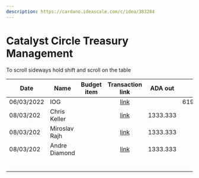 ```yaml
---
description: https://cardano.ideascale.com/c/idea/383284
---
```


# Catalyst Circle Treasury Management

To scroll sideways hold shift and scroll on the table

<table><thead><tr><th>Date</th><th>Name</th><th data-type="select">Budget item</th><th align="center">Transaction link</th><th align="center">ADA out</th><th align="center">ADA in</th><th align="center">Balance</th></tr></thead><tbody><tr><td>06/03/2022</td><td>IOG</td><td></td><td align="center"><a href="https://github.com/cctreasury/Treasury-system/blob/main/content/en/blog/Fund7/CC-Treasury-Management/Other/1646555749257-IOG.md">link</a></td><td align="center"></td><td align="center">6196.485045</td><td align="center">6196.485045</td></tr><tr><td>08/03/202</td><td>Chris Keller</td><td></td><td align="center"><a href="https://github.com/cctreasury/Treasury-system/blob/main/content/en/blog/Fund7/CC-Treasury-Management/CC-Treasurer-remuneration/1646719991917-Christopher-Keller.md">link</a></td><td align="center">1333.333</td><td align="center"></td><td align="center">4863.152045</td></tr><tr><td>08/03/202</td><td>Miroslav Rajh</td><td></td><td align="center"><a href="https://github.com/cctreasury/Treasury-system/blob/main/content/en/blog/Fund7/CC-Treasury-Management/CC-Treasurer-remuneration/1646726757402-Miroslav-Rajh.md">link</a></td><td align="center">1333.333</td><td align="center"></td><td align="center">3529.819045</td></tr><tr><td>08/03/202</td><td>Andre Diamond</td><td></td><td align="center"><a href="https://github.com/cctreasury/Treasury-system/blob/main/content/en/blog/Fund7/CC-Treasury-Management/CC-Treasurer-remuneration/1646720317546-Andr%C3%A9-Diamond.md">link</a></td><td align="center">1333.333</td><td align="center"></td><td align="center">2196.486045</td></tr><tr><td></td><td></td><td></td><td align="center"></td><td align="center"></td><td align="center"></td><td align="center"></td></tr><tr><td></td><td></td><td></td><td align="center"></td><td align="center"></td><td align="center"></td><td align="center"></td></tr><tr><td></td><td></td><td></td><td align="center"></td><td align="center"></td><td align="center"></td><td align="center"></td></tr><tr><td></td><td></td><td></td><td align="center"></td><td align="center"></td><td align="center"></td><td align="center"></td></tr><tr><td></td><td></td><td></td><td align="center"></td><td align="center"></td><td align="center"></td><td align="center"></td></tr><tr><td></td><td></td><td></td><td align="center"></td><td align="center"></td><td align="center"></td><td align="center"></td></tr></tbody></table>
